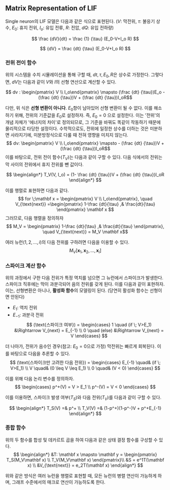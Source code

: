 ## Matrix Representation of LIF

Single neuron의 LIF 모델은 다음과 같은 식으로 표현된다.
($V$: 막전위, $\tau$: 불응기 상수, $E_0$: 휴지 전위, $I_o$: 유입 전류, $R$: 전압, $dQ$: 유입 전하량)

$$ \frac {dV}{dt} = \frac {1} {\tau} (E_0-V+I_o R) $$


$$ {dV} = \frac {dt} {\tau} (E_0-V+I_o R) $$


### 전위 전이 함수

위의 시스템을 수치 시뮬레이션을 통해 구할 때, $dt, \tau, E_0, R$은 상수로 가정한다. 그렇다면, $dV$는 다음과 같이 $V$와 $I$의 선형 연산으로 계산할 수 있다. 

$$ dv : \begin{pmatrix} V \\ I_o\end{pmatrix} \mapsto (\frac {dt} {\tau})E_o - (\frac {dt} {\tau})V + (\frac {dt} {\tau})I_oR$$

다만, 위 식은 **선형 변환이 아니다**. $E_0$항이 남아있어 선형 변환이 될 수 없다. 이를 해소하기 위해, 전위의 기준값을 $E_0$로 설정하자. 즉, $E_0 = 0$ 으로 설정한다. 이는 '전위'의 개념 자체가 '에너지의 차이'로 정의되므로, 그 기준을 바꿔도 똑같이 작동하기 때문에 물리적으로 타당한 설정이다. 수학적으로도, 전위에 일정한 상수를 더하는 것은 미분하면 사라지기에, 미분방정식으로 다룰 때 전혀 영향을 미치지 않는다.
$$ dv: \begin{pmatrix} V \\ I_o\end{pmatrix} \mapsto - (\frac {dt} {\tau})V + (\frac {dt} {\tau})I_oR$$
이를 바탕으로, 전위 전이 함수($T_V$)는 다음과 같이 구할 수 있다. 다음 식에서의 전위는 막 사이의 전위에서 휴지 전위를 뺀 값이다.

$$
\begin{align*}
T_V(V, I_o) =  (1- \frac {dt} {\tau})V + (\frac {dt} {\tau})I_oR
\end{align*}
$$

이를 행렬로 표현하면 다음과 같다.
$$
for \;\mathbf x = \begin{pmatrix} V \\ I_o\end{pmatrix}, \quad V_{\text{next}} =\begin{pmatrix}  1-\frac {dt}{\tau} ,& \frac{dt}{\tau} \end{pmatrix} \mathbf x
$$
그러므로, 다음 행렬을 정의하자
$$ M_V = \begin{pmatrix}  1-\frac {dt}{\tau} ,& \frac{dt}{\tau} \end{pmatrix}, \quad V_{\text{next}} = M_V \mathbf x$$

여러 뉴런($1, 2, \dots, i$)의 다음 전위를 구하려면 다음을 이용할 수 있다.
$$
M_V[\mathbf x_1, \mathbf x_2, \dots, \mathbf x_i]
$$

### 스파이크 계산 함수
위의 과정에서 구한 다음 전위가 특정 역치를 넘으면 그 뉴런에서 스파이크가 발생한다. 스파이크 직후에는 막이 과분극되어 음의 전위를 갖게 된다. 이를 다음과 같이 표현하자. 이는, 선형변환은 아니나, **활성화 함수**의 모델링이 된다. (당연히 활성화 함수는 선형이면 안된다)
- $E_1$: 역치 전위
- $E_{-1}$: 과분극 전위
$$
(\text{스파이크 여부}) = \begin{cases} 1 \quad (if \; V>E_1) &\Rightarrow V_{next} = E_{-1} \\ 0 \quad (else) &\Rightarrow V_{next} = V   \end{cases}
$$

더 나아가, 전위가 음수인 경우(참고: $E_0 = 0$으로 가정) 막전위는 빠르게 회복된다. 이를 바탕으로 다음을 추론할 수 있다.
$$
(\text{스파이크만 고려한 다음 전위}) = \begin{cases} E_{-1} \quad& (if \; V>E_1) \\ V \quad& (0 \leq V \leq E_1)  \\ 0 \quad& (V < 0) \end{cases} 
$$

이를 위해 다음 논리 변수를 정의하자.
$$
\begin{cases} p^+(V) = V > E_1 \\ p^-(V) = V < 0  \end{cases}
$$

이를 이용하면, 스파이크 발생 여부($T_S$)와 다음 전위($T_V$)를 다음과 같이 구할 수 있다.

$$
\begin{align*}
T_S(V) =& p^+ \\ 
T_V(V) =& (1-p^+)(1-p^-)V + p^+E_{-1}
\end{align*}
$$


### 종합 함수
위의 두 함수를 합성 및 데카르트 곱을 하여 다음과 같은 상태 결정 함수를 구성할 수 있다.
$$
\begin{align*}
&T: \mathbf x \mapsto \mathbf y = \begin{pmatrix} T_S(M_V\mathbf x) \\ T_V(M_V\mathbf x) \end{pmatrix}\\
&S = e^1T(\mathbf x) \\
&V_{\text{next}} = e_2T(\mathbf x) 
\end{align*}
$$

위와 같은 방식은 여러 뉴런을 행렬로 표현할 때, 모든 뉴런의 병렬 연산이 가능하게 하며, 그래프 수준에서의 매크로 연산이 가능하도록 한다.
